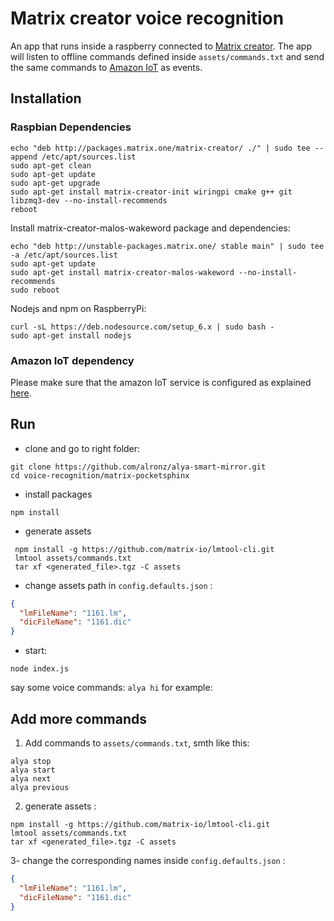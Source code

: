 # Matrix creator voice recognition

An app that runs inside a raspberry connected to [Matrix creator](https://www.matrix.one/products/creator).
The app will listen to offline commands defined inside `assets/commands.txt` and send the same commands to [Amazon IoT](https://aws.amazon.com/iot/) as events.


## Installation

### Raspbian Dependencies 

``` 
echo "deb http://packages.matrix.one/matrix-creator/ ./" | sudo tee --append /etc/apt/sources.list
sudo apt-get clean
sudo apt-get update
sudo apt-get upgrade
sudo apt-get install matrix-creator-init wiringpi cmake g++ git libzmq3-dev --no-install-recommends
reboot
```

Install matrix-creator-malos-wakeword package and dependencies:

``` 
echo "deb http://unstable-packages.matrix.one/ stable main" | sudo tee -a /etc/apt/sources.list
sudo apt-get update
sudo apt-get install matrix-creator-malos-wakeword --no-install-recommends
sudo reboot
```

Nodejs and npm on RaspberryPi:

``` 
curl -sL https://deb.nodesource.com/setup_6.x | sudo bash -
sudo apt-get install nodejs
```

### Amazon IoT dependency

Please make sure that the amazon IoT service is configured as explained [here](../../README.md).

## Run 

- clone and go to right folder:

``` 
git clone https://github.com/alronz/alya-smart-mirror.git
cd voice-recognition/matrix-pocketsphinx
```

- install packages

```
npm install
```

- generate assets

 ``` 
  npm install -g https://github.com/matrix-io/lmtool-cli.git
  lmtool assets/commands.txt
  tar xf <generated_file>.tgz -C assets
  ```

- change assets path in `config.defaults.json` :

```json
{
  "lmFileName": "1161.lm",
  "dicFileName": "1161.dic"
}
```

- start:

```
node index.js
```

say some voice commands: `alya hi` for example:


## Add more commands

1. Add commands to `assets/commands.txt`, smth like this: 

  ``` nodejs
  alya stop
  alya start
  alya next
  alya previous
  ```

2. generate assets :

  ``` 
  npm install -g https://github.com/matrix-io/lmtool-cli.git
  lmtool assets/commands.txt
  tar xf <generated_file>.tgz -C assets
  ```
  
3- change the corresponding names inside `config.defaults.json` :

```json
{
  "lmFileName": "1161.lm",
  "dicFileName": "1161.dic"
}
```
